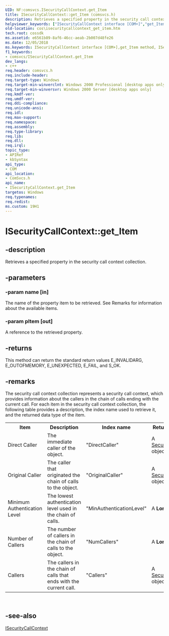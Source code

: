 ```yaml
---
UID: NF:comsvcs.ISecurityCallContext.get_Item
title: ISecurityCallContext::get_Item (comsvcs.h)
description: Retrieves a specified property in the security call context collection.helpviewer_keywords: ["ISecurityCallContext interface [COM+]","get_Item method","ISecurityCallContext.get_Item","ISecurityCallContext::get_Item","_cos_ISecurityCallContext_get_Item","comsvcs/ISecurityCallContext::get_Item","cos.isecuritycallcontext_get_item","get_Item","get_Item method [COM+]","get_Item method [COM+]","ISecurityCallContext interface"]
old-location: cos\isecuritycallcontext_get_item.htm
tech.root: cossdk
ms.assetid: e6561b89-8af6-46cc-aeab-2b007d48fe26
ms.date: 12/05/2018
ms.keywords: ISecurityCallContext interface [COM+],get_Item method, ISecurityCallContext.get_Item, ISecurityCallContext::get_Item, _cos_ISecurityCallContext_get_Item, comsvcs/ISecurityCallContext::get_Item, cos.isecuritycallcontext_get_item, get_Item, get_Item method [COM+], get_Item method [COM+],ISecurityCallContext interface
f1_keywords:
- comsvcs/ISecurityCallContext.get_Item
dev_langs:
- c++
req.header: comsvcs.h
req.include-header: 
req.target-type: Windows
req.target-min-winverclnt: Windows 2000 Professional [desktop apps only]
req.target-min-winversvr: Windows 2000 Server [desktop apps only]
req.kmdf-ver: 
req.umdf-ver: 
req.ddi-compliance: 
req.unicode-ansi: 
req.idl: 
req.max-support: 
req.namespace: 
req.assembly: 
req.type-library: 
req.lib: 
req.dll: 
req.irql: 
topic_type:
- APIRef
- kbSyntax
api_type:
- COM
api_location:
- ComSvcs.h
api_name:
- ISecurityCallContext.get_Item
targetos: Windows
req.typenames: 
req.redist: 
ms.custom: 19H1
---
```


# ISecurityCallContext::get_Item


## -description


Retrieves a specified property in the security call context collection.


## -parameters




### -param name [in]

The name of the property item to be retrieved. See Remarks for information about the available items.


### -param pItem [out]

A reference to the retrieved property.


## -returns



This method can return the standard return values E_INVALIDARG, E_OUTOFMEMORY, E_UNEXPECTED, E_FAIL, and S_OK.




## -remarks



The security call context collection represents a security call context, which provides information about the callers in the chain of calls ending with the current call. For each item in the security call context collection, the following table provides a description, the index name used to retrieve it, and the returned data type of the item.

<table>
<tr>
<th>Item</th>
<th>Description</th>
<th>Index name</th>
<th>Returned type</th>
</tr>
<tr>
<td>Direct Caller
</td>
<td>The immediate caller of the object.</td>
<td>"DirectCaller"
</td>
<td>A <a href="https://docs.microsoft.com/windows/desktop/cossdk/securityidentity">SecurityIdentity</a> object
</td>
</tr>
<tr>
<td>Original Caller
</td>
<td>The caller that originated the chain of calls to the object.</td>
<td>"OriginalCaller"
</td>
<td>A <a href="https://docs.microsoft.com/windows/desktop/cossdk/securityidentity">SecurityIdentity</a> object
</td>
</tr>
<tr>
<td>Minimum Authentication Level
</td>
<td>The lowest authentication level used in the chain of calls.</td>
<td>"MinAuthenticationLevel"
</td>
<td>A <b>Long</b></td>
</tr>
<tr>
<td>Number of Callers
</td>
<td>The number of callers in the chain of calls to the object.</td>
<td>"NumCallers"
</td>
<td>A <b>Long</b></td>
</tr>
<tr>
<td>Callers
</td>
<td>The callers in the chain of calls that ends with the current call.</td>
<td>"Callers"</td>
<td>A <a href="https://docs.microsoft.com/windows/desktop/cossdk/securitycallers">SecurityCallers</a> object
</td>
</tr>
</table>
 




## -see-also




<a href="https://docs.microsoft.com/windows/desktop/api/comsvcs/nn-comsvcs-isecuritycallcontext">ISecurityCallContext</a>
 

 

